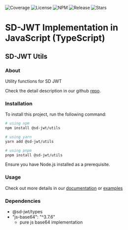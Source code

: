 ![Coverage](https://img.shields.io/codecov/c/github/openwallet-foundation-labs/sd-jwt-js)
![License](https://img.shields.io/github/license/openwallet-foundation-labs/sd-jwt-js.svg)
![NPM](https://img.shields.io/npm/v/%40sd-jwt%2Fcore)
![Release](https://img.shields.io/github/v/release/openwallet-foundation-labs/sd-jwt-js)
![Stars](https://img.shields.io/github/stars/openwallet-foundation-labs/sd-jwt-js)

# SD-JWT Implementation in JavaScript (TypeScript)

## SD-JWT Utils

### About

Utility functions for SD JWT

Check the detail description in our github [repo](https://github.com/openwallet-foundation-labs/sd-jwt-js).

### Installation

To install this project, run the following command:

```bash
# using npm
npm install @sd-jwt/utils

# using yarn
yarn add @sd-jwt/utils

# using pnpm
pnpm install @sd-jwt/utils
```

Ensure you have Node.js installed as a prerequisite.

### Usage

Check out more details in our [documentation](https://github.com/openwallet-foundation-labs/sd-jwt-js/tree/next/docs) or [examples](https://github.com/openwallet-foundation-labs/sd-jwt-js/tree/next/examples)

### Dependencies

- @sd-jwt/types
- "js-base64": "^3.7.6"
  - pure js base64 implementation
